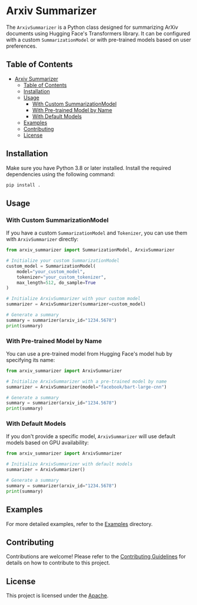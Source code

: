 # Arxiv Summarizer

The `ArxivSummarizer` is a Python class designed for summarizing ArXiv documents using Hugging Face's Transformers library. It can be configured with a custom `SummarizationModel` or with pre-trained models based on user preferences.

## Table of Contents

- [Arxiv Summarizer](#arxiv-summarizer)
  - [Table of Contents](#table-of-contents)
  - [Installation](#installation)
  - [Usage](#usage)
    - [With Custom SummarizationModel](#with-custom-summarizationmodel)
    - [With Pre-trained Model by Name](#with-pre-trained-model-by-name)
    - [With Default Models](#with-default-models)
  - [Examples](#examples)
  - [Contributing](#contributing)
  - [License](#license)

## Installation

Make sure you have Python 3.8 or later installed. Install the required dependencies using the following command:

```bash
pip install .
```

## Usage

### With Custom SummarizationModel

If you have a custom `SummarizationModel` and `Tokenizer`, you can use them with `ArxivSummarizer` directly:

```python
from arxiv_summarizer import SummarizationModel, ArxivSummarizer

# Initialize your custom SummarizationModel
custom_model = SummarizationModel(
    model="your_custom_model", 
    tokenizer="your_custom_tokenizer", 
    max_length=512, do_sample=True
)

# Initialize ArxivSummarizer with your custom model
summarizer = ArxivSummarizer(summarizer=custom_model)

# Generate a summary
summary = summarizer(arxiv_id="1234.5678")
print(summary)
```

### With Pre-trained Model by Name

You can use a pre-trained model from Hugging Face's model hub by specifying its name:

```python
from arxiv_summarizer import ArxivSummarizer

# Initialize ArxivSummarizer with a pre-trained model by name
summarizer = ArxivSummarizer(model="facebook/bart-large-cnn")

# Generate a summary
summary = summarizer(arxiv_id="1234.5678")
print(summary)
```

### With Default Models

If you don't provide a specific model, `ArxivSummarizer` will use default models based on GPU availability:

```python
from arxiv_summarizer import ArxivSummarizer

# Initialize ArxivSummarizer with default models
summarizer = ArxivSummarizer()

# Generate a summary
summary = summarizer(arxiv_id="1234.5678")
print(summary)
```

## Examples

For more detailed examples, refer to the [Examples](examples/) directory.

## Contributing

Contributions are welcome! Please refer to the [Contributing Guidelines](CONTRIBUTING.md) for details on how to contribute to this project.

## License

This project is licensed under the [Apache](LICENSE).
